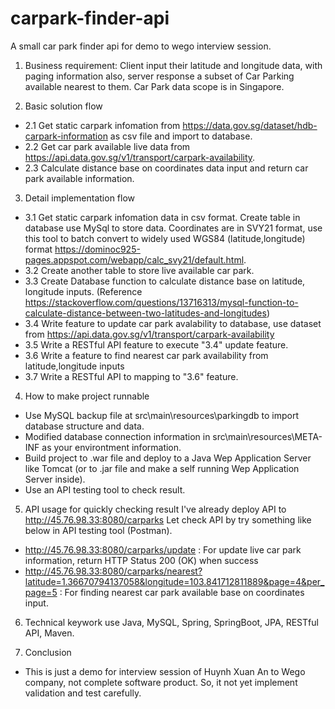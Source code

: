 # carpark-finder-api
A small car park finder api for demo to wego interview session.

1.  Business requirement:
Client input their latitude and longitude data, with paging information also, server response a subset of Car Parking available nearest to them.
Car Park data scope is in Singapore.

2. Basic solution flow 
  - 2.1 Get static carpark infomation from https://data.gov.sg/dataset/hdb-carpark-information as csv file and import to database.
  - 2.2 Get car park available live data from https://api.data.gov.sg/v1/transport/carpark-availability.
  - 2.3 Calculate distance base on coordinates data input and return car park available information.

3. Detail implementation flow
- 3.1 Get static carpark infomation data in csv format. Create table in database use MySql to store data. Coordinates are in SVY21 format, use this tool to batch convert to widely used WGS84 (latitude,longitude) format https://dominoc925-pages.appspot.com/webapp/calc_svy21/default.html.
- 3.2 Create another table to store live available car park.
- 3.3 Create Database function to calculate distance base on latitude, longitude inputs. (Reference https://stackoverflow.com/questions/13716313/mysql-function-to-calculate-distance-between-two-latitudes-and-longitudes)
- 3.4 Write feature to update car park avalability to database, use dataset from https://api.data.gov.sg/v1/transport/carpark-availability
- 3.5 Write a RESTful API feature to execute "3.4" update feature.
- 3.6 Write a feature to find nearest car park availability from latitude,longitude inputs
- 3.7 Write a RESTful API to mapping to "3.6" feature.

4. How to make project runnable
- Use MySQL backup file at src\main\resources\parkingdb to import database structure and data.
- Modified database connection information in src\main\resources\META-INF as your environtment information.
- Build project to .war file and deploy to a Java Wep Application Server like Tomcat (or to .jar file and make a self running Wep Application Server inside).
- Use an API testing tool to check result.

5. API usage for quickly checking result
  I've already deploy API to http://45.76.98.33:8080/carparks
  Let check API by try something like below in API testing tool (Postman).
  - http://45.76.98.33:8080/carparks/update : For update live car park information, return HTTP Status 200 (OK) when success
  - http://45.76.98.33:8080/carparks/nearest?latitude=1.36670794137058&longitude=103.841712811889&page=4&per_page=5 : For finding nearest car park available base on coordinates input.

6. Technical keywork use
  Java, MySQL, Spring, SpringBoot, JPA, RESTful API, Maven.
  
7. Conclusion
  - This is just a demo for interview session of Huynh Xuan An to Wego company, not complete software product. So, it not yet implement validation and test carefully.



